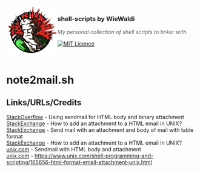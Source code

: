 <img src="https://raw.githubusercontent.com/WieWaldi/shell-scripts/master/img/RZ-Amper_Logo_135x135.png" align="left" width="135px" height="135px" />

### shell-scripts by WieWaldi
> *My personal collection of shell scripts to tinker with.*

[![MIT Licence](https://badges.frapsoft.com/os/mit/mit.svg?v=103)](https://opensource.org/licenses/mit-license.php)

<br />

# note2mail.sh

## Links/URLs/Credits  
[StackOverflow](https://stackoverflow.com/questions/11134857/using-sendmail-for-html-body-and-binary-attachment) - Using sendmail for HTML body and binary attachment  
[StackExchange](https://unix.stackexchange.com/questions/388580/how-to-add-an-attachment-to-a-html-email-in-unix) - How to add an attachment to a HTML email in UNIX?  
[StackExchange](https://unix.stackexchange.com/questions/428805/send-mail-with-an-attachment-and-body-of-mail-with-table-format) - Send mail with an attachment and body of mail with table format  
[StackExchange](https://unix.stackexchange.com/questions/388580/how-to-add-an-attachment-to-a-html-email-in-unix) - How to add an attachment to a HTML email in UNIX?  
[unix.com](https://www.unix.com/shell-programming-and-scripting/159522-sendmail-html-body-attachment-2.html) - Sendmail with HTML body and attachment  
[unix.com](https://www.unix.com/shell-programming-and-scripting/165656-html-format-email-attachment-unix.html) - https://www.unix.com/shell-programming-and-scripting/165656-html-format-email-attachment-unix.html  
